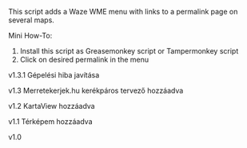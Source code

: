 This script adds a Waze WME menu with links to a permalink page on several maps.

Mini How-To:
1) Install this script as Greasemonkey script or Tampermonkey script
2) Click on desired permalink in the menu

v1.3.1 Gépelési hiba javítása

v1.3 Merretekerjek.hu kerékpáros tervező hozzáadva

v1.2 KartaView hozzáadva

v1.1 Térképem hozzáadva

v1.0 
